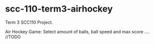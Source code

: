 # scc-110-term3-airhockey

Term 3 SCC110 Project.

Air Hockey Game:
Select amount of balls, ball speed and max score
....
//TODO

